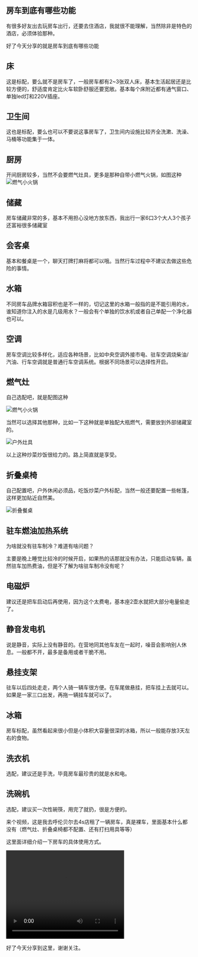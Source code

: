 房车到底有哪些功能
---

有很多好友出去玩房车出行，还要去住酒店，我就很不能理解，当然除非是特色的酒店，必须体验那种。

好了今天分享的就是房车到底有哪些功能

## 床

这是标配，要么就不是房车了，一般房车都有2~3张双人床，基本生活起居还是比较方便的，舒适度肯定比火车软卧舒服还要宽敞。基本每个床附近都有通气窗口、单独led灯和220V插座。

## 卫生间

这也是标配，要么也可以不要说这事房车了，卫生间内设施比较齐全洗漱、洗澡、马桶等功能集于一体。

## 厨房

开间厨房较多，当然不会要燃气灶具，更多是那种自带小燃气火锅，如图这种
![燃气小火锅](https://www.zhangjinglin.cn/roadTrip/r1.png)

## 储藏

房车储藏非常的多，基本不用担心没地方放东西，我出行一家6口3个大人3个孩子还富裕很多储藏室

## 会客桌

基本和餐桌是一个，聊天打牌打麻将都可以哦。当然行车过程中不建议去做这些危险的事情。

## 水箱

不同房车品牌水箱容积也是不一样的，切记这里的水箱一般指的是不能引用的水，谁知道你注入的水是几级用水？一般会有个单独的饮水机或者自己单配一个净化器也可以。

## 空调

房车空调比较多样化，适应各种场景，比如中央空调外接市电、驻车空调烧柴油/汽油、行车空调就是普通行车空调系统。根据不同场景可以选择性开启。

## 燃气灶

自己选配吧，就是配图这种

![燃气小火锅](https://www.zhangjinglin.cn/roadTrip/r1.png)

当然可以选择其他那种，比如一下这种就是单独配大瓶燃气，需要放到外部储藏室的。

![户外灶具](https://www.zhangjinglin.cn/roadTrip/r2.png)

以上这种炒菜炒饭很给力的。路上简直就是享受。

## 折叠桌椅

自己配置吧，户外休闲必须品，吃饭炒菜户外标配，当然一般还要配置一些帐篷，这样更加贴近自然美。

![折叠餐桌](https://www.zhangjinglin.cn/roadTrip/r3.png)

## 驻车燃油加热系统

为啥就没有驻车制冷？难道有啥问题？

主要是晚上睡觉比较冷的时候开启，如果热的话那就没有办法，只能启动车辆，虽然驻车加热费油，但是不了解为啥驻车制冷没有呢？

## 电磁炉

建议还是把车启动后再使用，因为这个太费电，基本座2壶水就把大部分电量偷走了。

## 静音发电机

说是静音，实际上没有静音的。在营地同其他车友在一起时，噪音会影响别人休息。一般都不开，最多是备用或者干脆不用。

## 悬挂支架

驻车以后四处走走，两个人骑一辆车很方便。在车尾做悬挂，把车挂上去就可以。如果是一家三口出发，再拖一辆挂车就可以了。

## 冰箱

房车标配，虽然看起来很小但是小体积大容量很深的冰箱，所以一般能存放3天左右的食物。

## 洗衣机

选配，建议还是手洗，毕竟房车最珍贵的就是水和电。

## 洗碗机

选配，建议买一次性碗筷，用完了就扔，很是方便的。

来个视频，这是我去呼伦贝尔去4s店租了一辆房车，真是裸车，里面基本什么都没有（燃气灶、折叠桌椅都不配置、还有打扫用具等等）

这里面详细介绍一下房车的具体使用方式。

<video width="320" height="240" controls>
    <source src="http://1500000859.vod2.myqcloud.com/43818126vodtranscq1500000859/6ff8321a5285890804666590875/v.f100030.mp4" type="video/mp4">
    您的浏览器不支持 video 标签。
</video>

好了今天分享到这里，谢谢关注。
